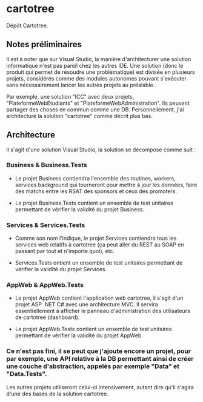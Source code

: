 # cartotree
Dépôt Cartotree.

## Notes préliminaires
Il est à noter que sur Visual Studio, la manière d'architecturer une solution informatique n'est pas pareil chez les autres IDE. Une solution (donc le produit qui permet de résoudre une problèmatique) est divisée en plusieurs projets, considérés comme des modules autonomes pouvant s'exécuter sans nécessairement lancer les autres projets au préalable. 

Par exemple, une solution "ICC" avec deux projets, "PlateformeWebEtudiants" et "PlateformeWebAdministration". Ils peuvent partager des choses en commun comme une DB. Personnellement, j'ai architecturé la solution "cartotree" comme décrit plus bas.

## Architecture
Il s'agit d'une solution Visual Studio, la solution se décompose comme suit : 

### Business & Business.Tests
- Le projet Business contiendra l'ensemble des routines, workers, services background qui tourneront pour mettre à jour les données, faire des matchs entre les RSAT des sponsors et ceux des promoters. 

- Le projet Business.Tests contient un ensemble de test unitaires permettant de vérifier la validité du projet Business.


### Services & Services.Tests
- Comme son nom l'indique, le projet Services contiendra tous les services web relatifs à cartotree (ça peut aller du REST au SOAP en passant par tout et n'importe quoi), etc.

- Services.Tests ontient un ensemble de test unitaires permettant de vérifier la validité du projet Services.

### AppWeb & AppWeb.Tests
- Le projet AppWeb contient l'application web cartotree, il s'agit d'un projet ASP .NET C# avec une architecture MVC. Il servira essentiellement à afficher le panneau d'administration des utilisateurs de cartotree (dashboard). 

- Le projet AppWeb.Tests contient un ensemble de test unitaires permettant de vérifier la validité du projet AppWeb.

### Ce n'est pas fini, il se peut que j'ajoute encore un projet, pour par exemple, une API relative à la DB permettant ainsi de créer une couche d'abstraction, appelés par exemple "Data" et "Data.Tests".
Les autres projets utiliseront celui-ci intensivement, autant dire qu'il s'agira d'une des bases de la solution cartotree.
